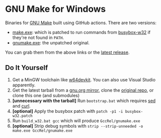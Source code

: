 # GNU Make for Windows

Binaries for [GNU Make][1] built using GitHub actions. There are two versions:

- [make.exe][2]: which is patched to run commands from [busybox-w32][3] if
  they're not found in `PATH`.
- [gnumake.exe][2]: the unpatched original.

You can grab them from the above links or the [latest release][2].

## Do It Yourself

1. Get a MinGW toolchain like [w64devkit][4]. You can also use Visual Studio
   apparently.
2. Get the latest tarball from a [gnu.org mirror][5], clone the [original
   repo][6], or clone this one (and submodules)
3. **[unnecessary with the tarball]** Run `bootstrap.bat` which
   requires [sed][7] and [curl][8].
4. **[optional]** Apply the busybox patch with `patch -p1 -i busybox-w32.patch`
5. Run `build_w32.bat gcc` which will produce `GccRel/gnumake.exe`
6. **[optional]** Strip debug symbols with
  `strip --strip-unneeded -o make.exe GccRel/gnumake.exe`

[1]: <https://www.gnu.org/software/make/>
[2]: <https://github.com/dcvdh/make-win32/releases/latest>
[3]: <https://frippery.org/busybox/>
[4]: <https://github.com/skeeto/w64devkit>
[5]: <https://ftpmirror.gnu.org/gnu/make>
[6]: <https://git.savannah.gnu.org/cgit/make.git>
[7]: <https://www.gnu.org/software/sed>
[8]: <https://curl.se/>
